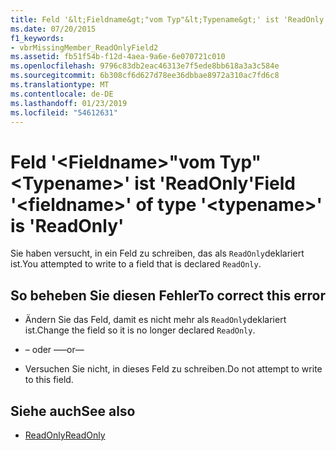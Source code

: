 ```yaml
---
title: Feld '&lt;Fieldname&gt;"vom Typ"&lt;Typename&gt;' ist 'ReadOnly'
ms.date: 07/20/2015
f1_keywords:
- vbrMissingMember_ReadOnlyField2
ms.assetid: fb51f54b-f12d-4aea-9a6e-6e070721c010
ms.openlocfilehash: 9796c83db2eac46313e7f5ede8bb618a3a3c584e
ms.sourcegitcommit: 6b308cf6d627d78ee36dbbae8972a310ac7fd6c8
ms.translationtype: MT
ms.contentlocale: de-DE
ms.lasthandoff: 01/23/2019
ms.locfileid: "54612631"
---
```

# <a name="field-ltfieldnamegt-of-type-lttypenamegt-is-readonly"></a><span data-ttu-id="bf6ce-102">Feld '&lt;Fieldname&gt;"vom Typ"&lt;Typename&gt;' ist 'ReadOnly'</span><span class="sxs-lookup"><span data-stu-id="bf6ce-102">Field '&lt;fieldname&gt;' of type '&lt;typename&gt;' is 'ReadOnly'</span></span>
<span data-ttu-id="bf6ce-103">Sie haben versucht, in ein Feld zu schreiben, das als `ReadOnly`deklariert ist.</span><span class="sxs-lookup"><span data-stu-id="bf6ce-103">You attempted to write to a field that is declared `ReadOnly`.</span></span>  
  
## <a name="to-correct-this-error"></a><span data-ttu-id="bf6ce-104">So beheben Sie diesen Fehler</span><span class="sxs-lookup"><span data-stu-id="bf6ce-104">To correct this error</span></span>  
  
-   <span data-ttu-id="bf6ce-105">Ändern Sie das Feld, damit es nicht mehr als `ReadOnly`deklariert ist.</span><span class="sxs-lookup"><span data-stu-id="bf6ce-105">Change the field so it is no longer declared `ReadOnly`.</span></span>  
  
-   <span data-ttu-id="bf6ce-106">– oder –</span><span class="sxs-lookup"><span data-stu-id="bf6ce-106">—or—</span></span>  
  
-   <span data-ttu-id="bf6ce-107">Versuchen Sie nicht, in dieses Feld zu schreiben.</span><span class="sxs-lookup"><span data-stu-id="bf6ce-107">Do not attempt to write to this field.</span></span>  
  
## <a name="see-also"></a><span data-ttu-id="bf6ce-108">Siehe auch</span><span class="sxs-lookup"><span data-stu-id="bf6ce-108">See also</span></span>
- [<span data-ttu-id="bf6ce-109">ReadOnly</span><span class="sxs-lookup"><span data-stu-id="bf6ce-109">ReadOnly</span></span>](../../visual-basic/language-reference/modifiers/readonly.md)
